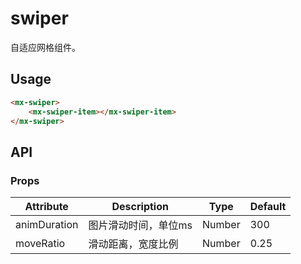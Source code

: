 # swiper
自适应网格组件。

## Usage

```html
<mx-swiper>
    <mx-swiper-item></mx-swiper-item>
</mx-swiper>
```

## API 

### Props

| Attribute | Description              | Type   | Default |
| --------- | ------------------------ | ------ | ------- |
| animDuration      | 图片滑动时间，单位ms                 | Number | 300       |
| moveRatio   | 滑动距离，宽度比例  | Number | 0.25       |
